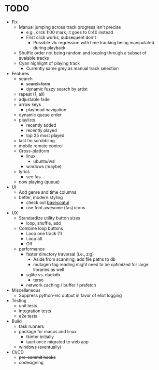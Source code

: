 # TODO

* Fix
  * Manual jumping across track progress isn't precise
    * e.g., click 1:00 mark, it goes to 0:40 instead
    * First click works, subsequent don't
      * Possible vlc regression with time tracking being manipulated during playback
  * Shuffle order not being random and looping through a subset of avaiable tracks
  * Cyan highlight of playing track
    * Currently same grey as manual track selection
* Features
  * search
    * ~~search form~~
    * dynamic fuzzy search by artist
  * repeat (1, all)
  * adjustable fade
  * arrow keys
    * playhead navigation
  * dynamic queue order
  * playlists
    * recently added
    * recently played
    * top 25 most played
  * last.fm scrobbling
  * mobile remote control
  * Cross-platform
    * linux
      * ubuntu/wsl
    * windows (maybe)
  * lyrics
    * see fas
  * now playing (queue)
* UI
  * Add genre and time columns
  * better, modern styling
    * check out [basecoatui](https://basecoatui.com/)
    * use font awesome (fas) icons
* UX
  * Standardize utility button sizes
    * loop, shuffle, add
  * Combine loop buttons
    * Loop one track (1)
    * Loop all
    * Off
  * performance
    * faster directory traversal (i.e., zig)
      * Aside from scanning, add file paths to db
      * mutagen tag reading might need to be optimized for large libraries as well
    * sqlite vs. ~~duckdb~~
      * terso
    * network caching / buffer / prefetch
* Miscellaneous
  * Suppress python-vlc output in favor of eliot logging
* Testing
  * unit tests
  * integration tests
  * e2e tests
* Build
  * task runners
  * package for macos and linux
    * tkinter initially
    * tauri once migrated to web app
  * windows (eventually)
* CI/CD
  * ~~pre-commit hooks~~
  * codesigning
